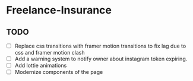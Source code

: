 # Freelance-Insurance

## TODO

- [ ] Replace css transitions with framer motion transitions to fix lag due to css and framer motion clash
- [ ] Add a warning system to notify owner about instagram token expiring.
- [ ] Add lottie animations
- [ ] Modernize components of the page
